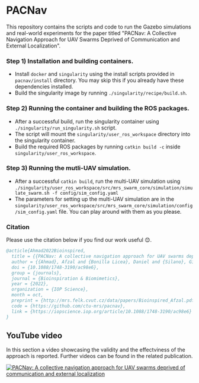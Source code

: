 # PACNav
This repository contains the scripts and code to run the Gazebo simulations and real-world experiments for the paper titled "PACNav: A Collective Navigation Approach for UAV Swarms Deprived of Communication and External Localization".

### Step 1) Installation and building containers.
- Install `docker` and `singularity` using the install scripts provided in `pacnav/install` directory. You may skip this if you already have these dependencies installed.
- Build the singularity image by running `./singularity/recipe/build.sh`.

### Step 2) Running the container and building the ROS packages.
- After a successful build, run the singularity container using `./singularity/run_singularity.sh` script.
- The script will mount the `singularity/user_ros_workspace` directory into the singularity container.
- Build the required ROS packages by running `catkin build -c` inside `singularity/user_ros_workspace`.

### Step 3) Running the mutli-UAV simulation.
- After a successful `catkin build`, run the multi-UAV simulation using ```./singularity/user_ros_workspace/src/mrs_swarm_core/simulation/simulate_swarm.sh -f config/sim_config.yaml```
- The parameters for setting up the multi-UAV simulation are in the `singularity/user_ros_workspace/src/mrs_swarm_core/simulation/config/sim_config.yaml` file. You can play around with them as you please.

### Citation
Please use the citation below if you find our work useful :blush:.

```bibtex
@acticle{Ahmad2022Bioinspired,
  title = {{PACNav: A collective navigation approach for UAV swarms deprived of communication and external localization}},
  author = {{Ahmad}, Afzal and {Bonilla Licea}, Daniel and {Silano}, Giuseppe and {Baca}, Tomas and {Saska}, Martin},
  doi = {10.1088/1748-3190/ac98e6},
  group = {journals},
  journal = {Bioinspiration & Biomimetics},
  year = {2022},
  organization = {IOP Science},
  month = oct,
  preprint = {http://mrs.felk.cvut.cz/data/papers/Bioinspired_Afzal.pdf},
  code = {https://github.com/ctu-mrs/pacnav},
  link = {https://iopscience.iop.org/article/10.1088/1748-3190/ac98e6}
}
```

YouTube video
--------------

In this section a video showcasing the validity and the effectviness of the approach is reported. Further videos can be found in the related publication. 

[![PACNav: A collective navigation approach for UAV swarms deprived of communication and external localization](https://github.com/ctu-mrs/pacnav/wiki/img/img_bio_22.png)](https://youtu.be/Cpuqx7Imrz4 "PACNav: A collective navigation approach for UAV swarms deprived of communication and external localization")
